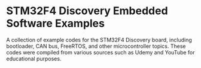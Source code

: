 # STM32F4 Discovery Embedded Software Examples
 A collection of example codes for the STM32F4 Discovery board, including bootloader, CAN bus, FreeRTOS, and other microcontroller topics. These codes were compiled from various sources such as Udemy and YouTube for educational purposes.

